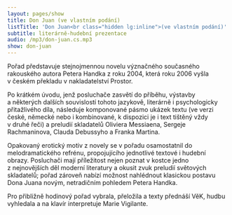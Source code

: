 ```yaml
---
layout: pages/show
title: Don Juan (ve vlastním podání)
listTitle: 'Don Juan<br class="hidden lg:inline">(ve vlastním podání)'
subtitle: literárně-hudební prezentace
audio: /mp3/don-juan.cs.mp3
show: don-juan
---
```


Pořad představuje stejnojmennou novelu význačného současného rakouského autora
Petera Handka z&nbsp;roku 2004, která roku 2006 vyšla v&nbsp;českém překladu
v&nbsp;nakladatelství Prostor.

Po krátkém úvodu, jenž posluchače zasvětí do příběhu, výstavby a&nbsp;některých
dalších souvislostí tohoto jazykově, literárně i&nbsp;psychologicky přitažlivého díla,
následuje komponované pásmo ukázek textu (ve verzi české, německé nebo i&nbsp;kombinované,
k&nbsp;dispozici je i&nbsp;text tištěný vždy v&nbsp;druhé řeči) a&nbsp;preludií skladatelů
Oliviera Messiaena, Sergeje Rachmaninova, Clauda Debussyho a&nbsp;Franka Martina.

Opakovaný erotický motiv z&nbsp;novely se v&nbsp;pořadu osamostatnil do melodramatického refrénu,
propojujícího jednotlivé textové i&nbsp;hudební obrazy. Posluchači mají příležitost
nejen poznat v&nbsp;kostce jedno z&nbsp;nejnovějších děl moderní literatury a&nbsp;okusit
zvuk preludií světových skladatelů; pořad zároveň nabízí možnost nahlédnout klasickou
postavu Dona Juana novým, netradičním pohledem Petera Handka.

Pro přibližně hodinový pořad vybrala, přeložila a&nbsp;texty přednáší VěK, hudbu
vyhledala a&nbsp;na klavír interpretuje Marie Vigilante.